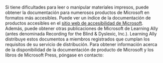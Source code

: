 Si tiene dificultades para leer o manipular materiales impresos, puede obtener la documentación para numerosos productos de Microsoft en formatos más accesibles. Puede ver un índice de la documentación de productos accesibles en el [sitio web de accesibilidad de Microsoft](http://go.microsoft.com/fwlink/?LinkId=8431). Además, puede obtener otras publicaciones de Microsoft de Learning Ally (antes denominada Recording for the Blind &amp; Dyslexic, Inc.). Learning Ally distribuye estos documentos a miembros registrados que cumplan los requisitos de su servicio de distribución. Para obtener información acerca de la disponibilidad de la documentación de producto de Microsoft y los libros de Microsoft Press, póngase en contacto:

<!--HONumber=May16_HO1-->


